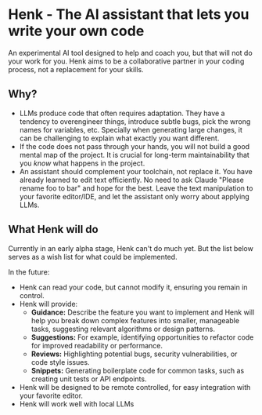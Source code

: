 # Henk - The AI assistant that lets you write your own code

An experimental AI tool designed to help and coach you, but that will not do your work for you.  Henk aims to be a collaborative partner in your coding process, not a replacement for your skills.

## Why?

- LLMs produce code that often requires adaptation. They have a tendency to overengineer things, introduce subtle bugs, pick the wrong names for variables, etc. Specially when generating large changes, it can be challenging to explain what exactly you want different. 
- If the code does not pass through your hands, you will not build a good mental map of the project. It is crucial for long-term maintainability that you _know_ what happens in the project.
- An assistant should complement your toolchain, not replace it. You have already learned to edit text efficiently. No need to ask Claude "Please rename foo to bar" and hope for the best. Leave the text manipulation to your favorite editor/IDE, and let the assistant only worry about applying LLMs.

## What Henk will do

Currently in an early alpha stage, Henk can't do much yet. But the list below serves as a wish list for what could be implemented.

In the future:

- Henk can read your code, but cannot modify it, ensuring you remain in control.
- Henk will provide:
  - **Guidance:** Describe the feature you want to implement and Henk will help you break down complex features into smaller, manageable tasks, suggesting relevant algorithms or design patterns.
  - **Suggestions:**  For example, identifying opportunities to refactor code for improved readability or performance.
  - **Reviews:**  Highlighting potential bugs, security vulnerabilities, or code style issues.
  - **Snippets:**  Generating boilerplate code for common tasks, such as creating unit tests or API endpoints.
- Henk will be designed to be remote controlled, for easy integration with your favorite editor.
- Henk will work well with local LLMs

